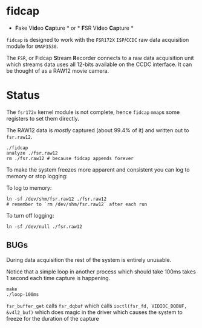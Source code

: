 fidcap
====

* **F**ake V**id**eo **Cap**ture *  or * **F**SR V**id**eo **Cap**ture *

`fidcap` is designed to work with the `FSR172X` `ISP`/`CCDC` raw data acquisition module for `OMAP3530`.

The `FSR`, or **F**idcap **S**tream **R**ecorder connects to a raw data acquisition unit which streams data
uses all 12-bits available on the CCDC interface. It can be thought of as a RAW12 movie camera.

Status
====

The `fsr172x` kernel module is not complete, hence `fidcap` `mmap`s some registers to set them directly.

The RAW12 data is *mostly* captured (about 99.4% of it) and written out to `fsr.raw12`.

    ./fidcap
    analyze ./fsr.raw12
    rm ./fsr.raw12 # because fidcap appends forever

To make the system freezes more apparent and consistent you can log to memory or stop logging:

To log to memory:

    ln -sf /dev/shm/fsr.raw12 ./fsr.raw12 
    # remember to `rm /dev/shm/fsr.raw12` after each run

To turn off logging:

    ln -sf /dev/null ./fsr.raw12 

BUGs
---

During data acquisition the rest of the system is entirely unusable.

Notice that a simple loop in another process which should take 100ms takes 1 second each time capture is happening.

    make
    ./loop-100ms

`fsr_buffer_get` 
calls `fsr_dqbuf` 
which calls `ioctl(fsr_fd, VIDIOC_DQBUF, &v4l2_buf)` 
which does magic in the driver
which causes the system to freeze for the duration of the capture
